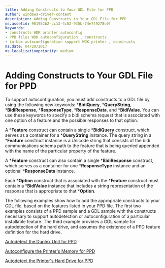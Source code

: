 ```yaml
---
title: Adding Constructs to Your GDL File for PPD
author: windows-driver-content
description: Adding Constructs to Your GDL File for PPD
ms.assetid: 981952b2-cc13-4c62-935b-74e749278c0f
keywords:
- constructs WDK printer autoconfig
- PPD files WDK autoconfiguration , constructs
- in-box autoconfiguration support WDK printer , constructs
ms.date: 04/20/2017
ms.localizationpriority: medium
---
```


# Adding Constructs to Your GDL File for PPD


To support autoconfiguration, you must add constructs to a GDL file by using the following new keywords: \***BidiQuery**, \***QueryString**, \***BidiResponse**, \***ResponseType**, \***ResponseData**, and \***BidiValue**. You can use these keywords to specify a bidi schema request that is associated with one option of a feature and the possible responses to that option.

A \***Feature** construct can contain a single \***BidiQuery** construct, which serves as a container for a \***QueryString** instance. The query string in a \***Feature** construct instance is a Unicode string that consists of the bidi communications schema path to the feature that is being queried appended with the name of the particular property of the feature.

A \***Feature** construct can also contain a single \***BidiResponse** construct, which serves as a container for one \***ResponseType** instance and an optional \***ResponseData** instance.

Each \***Option** construct that is associated with the \***Feature** construct must contain a \***BidiValue** instance that includes a string representation of the response that is appropriate to that \***Option**.

The following examples show how to add the appropriate constructs to your GDL file, based on the features listed in your PPD file. The first two examples consists of a PPD sample and a GDL sample with the constructs necessary to support autodetection or autoconfiguration of a particular installable feature. The third example provides a GDL sample for autodetection of the hard drive, and assumes the existence of a PPD feature definition for the hard drive.

[Autodetect the Duplex Unit for PPD](autodetect-the-duplex-unit-for-ppd.md)

[Autoconfigure the Printer's Memory for PPD](autoconfigure-the-printer-s-memory-for-ppd.md)

[Autodetect the Printer's Hard Drive for PPD](autodetect-the-printer-s-hard-drive-for-ppd.md)

 

 




